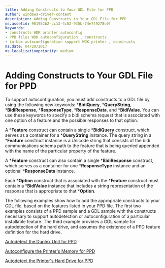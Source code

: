 ```yaml
---
title: Adding Constructs to Your GDL File for PPD
author: windows-driver-content
description: Adding Constructs to Your GDL File for PPD
ms.assetid: 981952b2-cc13-4c62-935b-74e749278c0f
keywords:
- constructs WDK printer autoconfig
- PPD files WDK autoconfiguration , constructs
- in-box autoconfiguration support WDK printer , constructs
ms.date: 04/20/2017
ms.localizationpriority: medium
---
```


# Adding Constructs to Your GDL File for PPD


To support autoconfiguration, you must add constructs to a GDL file by using the following new keywords: \***BidiQuery**, \***QueryString**, \***BidiResponse**, \***ResponseType**, \***ResponseData**, and \***BidiValue**. You can use these keywords to specify a bidi schema request that is associated with one option of a feature and the possible responses to that option.

A \***Feature** construct can contain a single \***BidiQuery** construct, which serves as a container for a \***QueryString** instance. The query string in a \***Feature** construct instance is a Unicode string that consists of the bidi communications schema path to the feature that is being queried appended with the name of the particular property of the feature.

A \***Feature** construct can also contain a single \***BidiResponse** construct, which serves as a container for one \***ResponseType** instance and an optional \***ResponseData** instance.

Each \***Option** construct that is associated with the \***Feature** construct must contain a \***BidiValue** instance that includes a string representation of the response that is appropriate to that \***Option**.

The following examples show how to add the appropriate constructs to your GDL file, based on the features listed in your PPD file. The first two examples consists of a PPD sample and a GDL sample with the constructs necessary to support autodetection or autoconfiguration of a particular installable feature. The third example provides a GDL sample for autodetection of the hard drive, and assumes the existence of a PPD feature definition for the hard drive.

[Autodetect the Duplex Unit for PPD](autodetect-the-duplex-unit-for-ppd.md)

[Autoconfigure the Printer's Memory for PPD](autoconfigure-the-printer-s-memory-for-ppd.md)

[Autodetect the Printer's Hard Drive for PPD](autodetect-the-printer-s-hard-drive-for-ppd.md)

 

 




